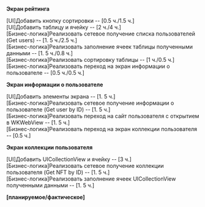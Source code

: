 **Экран рейтинга**

\[UI\]Добавить кнопку сортировки -- \[0.5 ч.\/1.5 ч.]  
\[UI\]Добавить таблицу и ячейку -- \[2 ч.\/4 ч.]  
\[Бизнес-логика\]Реализовать сетевое получение списка пользователей (Get users) -- \[1. 5 ч.\/2.5 ч.]  
\[Бизнес-логика\]Реализовать заполнение ячеек таблицы полученными данными -- \[1. 5 ч.\/0.8 ч.]   
\[Бизнес-логика\]Реализовать сортировку таблицы -- \[1 ч.\/0.5 ч.]  
\[Бизнес-логика\]Реализовать переход на экран информации о пользователе -- \[0.5 ч.\/0.5 ч.]  

**Экран информации о пользователе**

\[UI\]Добавить элементы экрана -- \[1. 5 ч.\]  
\[Бизнес-логика\]Реализовать сетевое получение информации о пользователе (Get user by ID) -- \[1. 5 ч.\]  
\[Бизнес-логика\]Реализовать переход на сайт пользователя с открытием в WKWebView -- \[1. 5 ч.\]  
\[Бизнес-логика\]Реализовать переход на экран коллекции пользователя -- \[0.5 ч.\]  

**Экран коллекции пользователя**

\[UI\]Добавить UICollectionView и ячейку -- \[3 ч.\]  
\[Бизнес-логика\]Реализовать сетевое получение коллекции пользователя (Get NFT by ID) -- \[1. 5 ч.\]  
\[Бизнес-логика\]Реализовать заполнение ячеек UICollectionView полученными данными -- \[1. 5 ч.\]  

**\[планируемое/фактическое]**